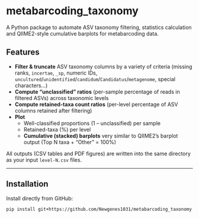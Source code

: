 # metabarcoding_taxonomy

A Python package to automate ASV taxonomy filtering, statistics calculation and QIIME2-style cumulative barplots for metabarcoding data.

## Features

- **Filter & truncate** ASV taxonomy columns by a variety of criteria (missing ranks, `incertae`, `_sp`, numeric IDs, `uncultured`/`unidentified`/`candidum`/`Candidatus`/`metagenome`, special characters…)
- **Compute “unclassified” ratios** (per-sample percentage of reads in filtered ASVs) across taxonomic levels
- **Compute retained-taxa count ratios** (per-level percentage of ASV columns retained after filtering)
- **Plot**  
  - Well-classified proportions (1 – unclassified) per sample  
  - Retained-taxa (%) per level  
  - **Cumulative (stacked) barplots** very similar to QIIME2’s barplot output (Top N taxa + “Other” = 100%)

All outputs (CSV tables and PDF figures) are written into the same directory as your input `level-N.csv` files.

---

## Installation

Install directly from GitHub:

```bash
pip install git+https://github.com/Newgenes1031/metabarcoding_taxonomy.git
